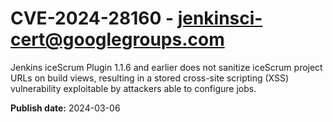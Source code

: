 # CVE-2024-28160 - jenkinsci-cert@googlegroups.com

Jenkins iceScrum Plugin 1.1.6 and earlier does not sanitize iceScrum project URLs on build views, resulting in a stored cross-site scripting (XSS) vulnerability exploitable by attackers able to configure jobs.

**Publish date:** 2024-03-06
